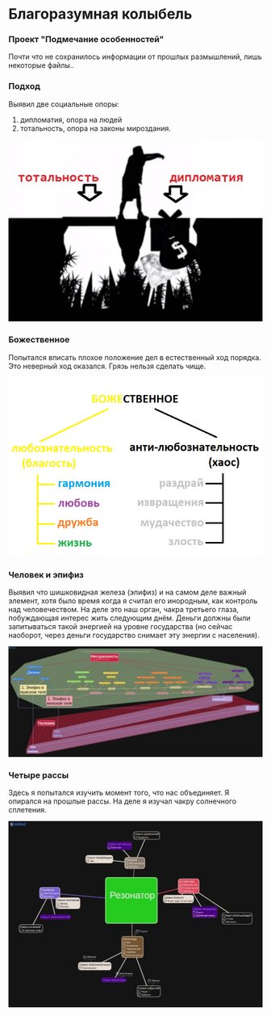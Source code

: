 # Благоразумная колыбель
### Проект "Подмечание особенностей"

Почти что не сохранилось информации от прошлых размышлений, лишь некоторые файлы..

### Подход

Выявил две социальные опоры:
1. дипломатия, опора на людей
2. тотальность, опора на законы мироздания.

![](./Подход.jpg)

### Божественное

Попытался вписать плохое положение дел в естественный ход порядка. Это неверный ход оказался. Грязь нельзя сделать чище.

![](./Божественное.png)

### Человек и эпифиз

Выявил что шишковидная железа (эпифиз) и на самом деле важный элемент, хотя было время когда я считал его инородным, как контроль над человечеством. На деле это наш орган, чакра третьего глаза, побуждающая интерес жить следующим днём. Деньги должны были запитываться такой энергией на уровне государства (но сейчас наоборот, через деньги государство снимает эту энергии с населения). 

![](./Человек%20и%20эпифиз.jpg)

### Четыре рассы

Здесь я попытался изучить момент того, что нас объединяет. Я опирался на прошлые рассы. На деле я изучал чакру солнечного сплетения.

![](./Четыре%20рассы.jpg)

